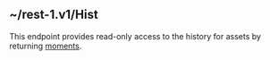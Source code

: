 ## ~/rest-1.v1/Hist

This endpoint provides read-only access to the history for assets by returning [moments](https://community.versionone.com/VersionOne_Connect/Developer_Library/Getting_Started/Platform_Concepts/Moment).